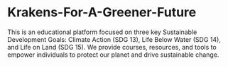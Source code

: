 # Krakens-For-A-Greener-Future
This is an educational platform focused on three key Sustainable Development Goals: Climate Action (SDG 13), Life Below Water (SDG 14), and Life on Land (SDG 15). We provide courses, resources, and tools to empower individuals to protect our planet and drive sustainable change.
